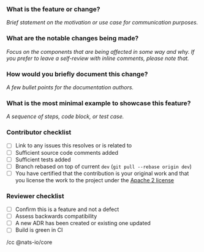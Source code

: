 ### What is the feature or change?

*Brief statement on the motivation or use case for communication purposes.*

### What are the notable changes being made?

*Focus on the components that are being affected in some way and why. If you prefer to leave a self-review with inline comments, please note that.*

### How would you briefly document this change?

*A few bullet points for the documentation authors.*

### What is the most minimal example to showcase this feature?

*A sequence of steps, code block, or test case.*

### Contributor checklist

 - [ ] Link to any issues this resolves or is related to
 - [ ] Sufficient source code comments added
 - [ ] Sufficient tests added
 - [ ] Branch rebased on top of current `dev` (`git pull --rebase origin dev`)
 - [ ] You have certified that the contribution is your original work and that you license the work to the project under the [Apache 2 license](https://github.com/nats-io/nats-server/blob/main/LICENSE)

### Reviewer checklist

- [ ] Confirm this is a feature and not a defect
- [ ] Assess backwards compatibility
- [ ] A new ADR has been created or existing one updated
- [ ] Build is green in CI

/cc @nats-io/core

